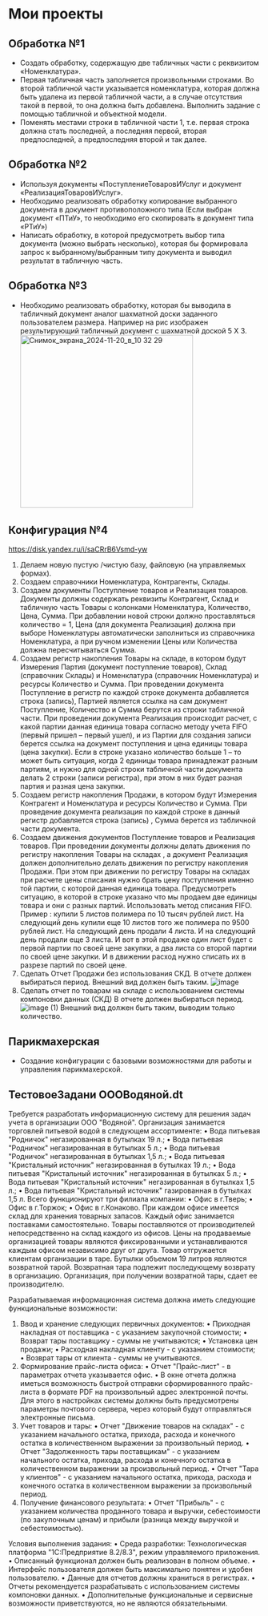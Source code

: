 # Мои проекты
## Обработка №1
- Создать обработку, содержащую две табличных части с реквизитом «Номенклатура».
- Первая табличная часть заполняется произвольными строками. Во второй табличной части указывается номенклатура, которая должна быть удалена из первой табличной части, а в случае отсутствия такой в первой, то она должна быть 
  добавлена. Выполнить задание с помощью табличной и объектной модели.
- Поменять местами строки в табличной части 1, т.е. первая строка должна стать последней, а последняя первой, вторая предпоследней, а предпоследняя второй и так далее.

## Обработка №2
- Используя документы «ПоступлениеТоваровИУслуг и документ «РеализацияТоваровИУслуг».
- Необходимо реализовать обработку копирование выбранного документа в документ противоположного типа (Если выбран документ «ПТиУ», то необходимо его скопировать в документ типа «РТиУ»)
- Написать обработку, в которой предусмотреть выбор типа документа (можно выбрать несколько), которая бы формировала запрос к выбранному/выбранным типу документа и выводил результат в табличную часть.

## Обработка №3
- Необходимо реализовать обработку, которая бы выводила в табличный документ аналог шахматной доски заданного пользователем размера.
  Например на рис изображен результирующий табличный документ с шахматной доской 5 Х 3.
  <img width="345" alt="Снимок_экрана_2024-11-20_в_10 32 29" src="https://github.com/user-attachments/assets/cdf21632-6ce4-4141-8cea-ac8ac1aa2c9a" />

## Конфигурация №4
  https://disk.yandex.ru/i/saCRrB6Vsmd-yw
1. Делаем новую пустую /чистую базу, файловую (на управляемых формах).
2. Создаем справочники Номенклатура, Контрагенты, Склады.
3. Создаем документы Поступление товаров и Реализация товаров. Документы должны содержать реквизиты Контрагент, Склад и табличную часть Товары с колонками Номенклатура, Количество, Цена, Сумма. При добавлении новой строки должно проставляться количество = 1, Цена (для документа Реализация) должна при выборе Номенклатуры автоматически заполниться из справочника Номенклатура, а при ручном изменении Цены или Количества должна пересчитываться Сумма.
4. Создаем регистр накопления Товары на складе, в котором будут Измерения Партия (документ поступление товаров), Склад (справочник Склады) и Номенклатура (справочник Номенклатура) и ресурсы Количество и Сумма. При проведении документа Поступление в регистр по каждой строке документа добавляется строка (запись), Партией является ссылка на сам документ Поступление, Количество и Сумма берутся из строки табличной части. При проведении документа Реализация происходит расчет, с какой партии данная единица товара согласно методу учета FIFO (первый пришел – первый ушел), и из Партии для создания записи берется ссылка на документ поступления и цена единицы товара (цена закупки). Если в строке указано количество больше 1 – то может быть ситуация, когда 2 единицы товара принадлежат разным партиям, и нужно для одной строки табличной части документа делать 2 строки (записи регистра), при этом в них будет разная партия и разная цена закупки.
5. Создаем регистр накопления Продажи, в котором будут Измерения Контрагент и Номенклатура и ресурсы Количество и Сумма. При проведение документа реализация по каждой строке в данный регистр добавляется строка (запись) , Сумма берется из табличной части документа.
6. Создаем движения документов Поступление товаров и Реализация товаров. При проведении документы должны делать движения по регистру накопления Товары на складах , а документ Реализация должен дополнительно делать движения по регистру накопления Продажи. При этом при движении по регистру Товары на складах  при расчете цены списания нужно брать цену поступления именно той партии, с которой данная единица товара. Предусмотреть ситуацию, в которой в строке указано что мы продаем две единицы товара и они с разных партий. Использовать метод списания FIFO. Пример : купили 5 листов полимера по 10 тысяч рублей лист. На следующий день купили еще 10 листов того же полимера по 9500 рублей лист.
На следующий день продали 4 листа. И на следующий день продали еще 3 листа. И вот в этой продаже один лист будет с первой партии по своей цене закупки, а два листа со второй партии по своей цене закупки. И в движении расход нужно списать их в разрезе партий по своей цене.
7. Сделать Отчет Продажи без использования СКД. В отчете должен выбираться период.
Внешний вид должен быть таким.
![image](https://github.com/user-attachments/assets/5875f0e8-8cbd-47fd-a4b4-d9e4fe907abd)
9. Сделать отчет по товарам на складе  с использованием системы компоновки данных (СКД)
В отчете должен выбираться период.
![image (1)](https://github.com/user-attachments/assets/dea2354f-4bed-4b6e-9d56-5a4468eaf994)
Внешний вид должен быть таким, выводим только количество.

## Парикмахерская
- Создание конфигурации с базовыми возможностями для работы и управления парикмахерской.

## ТестовоеЗадани ОООВодяной.dt

Требуется разработать информационную систему для решения задач учета в организации ООО "Водяной".
Организация занимается торговлей питьевой водой в следующем ассортименте:
•	Вода питьевая "Родничок" негазированная в бутылках 19 л.;
•	Вода питьевая "Родничок" негазированная в бутылках 5 л.;
•	Вода питьевая "Родничок" негазированная в бутылках 1,5 л.;
•	Вода питьевая "Кристальный источник" негазированная в бутылках 19 л.;
•	Вода питьевая "Кристальный источник" негазированная в бутылках 5 л.;
•	Вода питьевая "Кристальный источник" негазированная в бутылках 1,5 л.;
•	Вода питьевая "Кристальный источник" газированная в бутылках 1,5 л.
Всего функционируют три филиала компании:
•	Офис в г.Тверь;
•	Офис в г.Торжок;
•	Офис в г.Конаково.
При каждом офисе имеется склад для хранения товарных запасов. Каждый офис занимается поставками самостоятельно. Товары поставляются от производителей непосредственно на склад каждого из офисов.
Цены на продаваемые организацией товары являются фиксированными и устанавливаются каждым офисом независимо друг от друга.
Товар отгружается клиентам организации в таре. Бутылки объемом 19 литров являются возвратной тарой. Возвратная тара подлежит последующему возврату в организацию. Организация, при получении возвратной тары, сдает ее производителю.

Разрабатываемая информационная система должна иметь следующие функциональные возможности:
1.	Ввод и хранение следующих первичных документов:
•	Приходная накладная от поставщика - с указанием закупочной стоимости;
•	Возврат тары поставщику - суммы не учитываются;
•	Установка цен продажи;
•	Расходная накладная клиенту - с указанием стоимости;
•	Возврат тары от клиента - суммы не учитываются.
2.	Формирование прайс-листа офиса:
•	Отчет "Прайс-лист" - в параметрах отчета указывается офис.
•	В окне отчета должна иметься возможность быстрой отправки сформированного прайс-листа в формате PDF на произвольный адрес электронной почты. Для этого в настройках системы должны быть предусмотрены параметры почтового сервера, через который будут отправляться электронные письма.
3.	Учет товаров и тары:
•	Отчет "Движение товаров на складах" - с указанием начального остатка, прихода, расхода и конечного остатка в количественном выражении за произвольный период.
•	Отчет "Задолженность тары поставщикам" - с указанием начального остатка, прихода, расхода и конечного остатка в количественном выражении за произвольный период.
•	Отчет "Тара у клиентов" - с указанием начального остатка, прихода, расхода и конечного остатка в количественном выражении за произвольный период.
4.	Получение финансового результата:
•	Отчет "Прибыль" - с указанием количества проданного товара и выручки, себестоимости (по закупочным ценам) и прибыли (разница между выручкой и себестоимостью).

Условия выполнения задания:
•	Среда разработки: Технологическая платформа "1С:Предприятие 8.2/8.3", режим управляемого приложения.
•	Описанный функционал должен быть реализован в полном объеме.
•	Интерфейс пользователя должен быть максимально понятен и удобен пользователю.
•	Данные для отчетов должны храниться в регистрах.
•	Отчеты рекомендуется разрабатывать с использованием системы компоновки данных.
•	Дополнительные функциональные и сервисные возможности приветствуются, но не являются обязательными.



  
